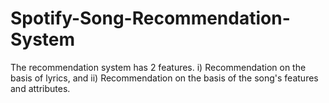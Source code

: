 # Spotify-Song-Recommendation-System
The recommendation system has 2 features. i) Recommendation on the basis of lyrics, and ii) Recommendation on the basis of the song's features and attributes.
